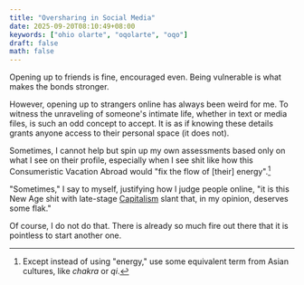 ```yaml
---
title: "Oversharing in Social Media"
date: 2025-09-20T08:10:49+08:00
keywords: ["ohio olarte", "oqolarte", "oqo"]
draft: false
math: false
---
```


Opening up to friends is fine, encouraged even. Being vulnerable is what
makes the bonds stronger.

However, opening up to strangers online has always been weird for me. To
witness the unraveling of someone's intimate life, whether in text or
media files, is such an odd concept to accept. It is as if knowing these
details grants anyone access to their personal space (it does not).

Sometimes, I cannot help but spin up my own assessments based only on
what I see on their profile, especially when I see shit like how this
Consumeristic Vacation Abroad would "fix the flow of [their]
energy".[^energy]

"Sometimes," I say to myself, justifying how I judge people online, "it
is this New Age shit with late-stage [Capitalism](/capitalism) slant that, in my
opinion, deserves some flak."

Of course, I do not do that. There is already so much fire out there
that it is pointless to start another one.

[^energy]: Except instead of using "energy," use some equivalent term
from Asian cultures, like *chakra* or *qi*.
